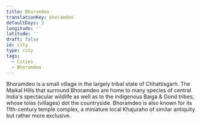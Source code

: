 ```yaml
---
title: Bhoramdeo
translationKey: bhoramdeo
defaultDays: 3
longitude: ''
latitude: ''
draft: false
id: city
type: city
tags:
  - Cities
  - Bhoramdeo
---
```

Bhoramdeo is a small village in the largely tribal state of Chhattisgarh. The Maikal Hills that surround Bhoramdeo are home to many species of central India's spectacular wildlife as well as to the indigenous Baiga & Gond tribes, whose tolas (villages) dot the countryside. Bhoramdeo is also known for its 11th-century temple complex, a miniature local Khajuraho of similar antiquity but rather more exclusive. 
